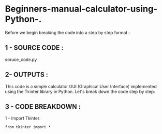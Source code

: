 # Beginners-manual-calculator-using-Python-.


Before we begin breaking the code into a step by step format : 

## 1 -  SOURCE CODE : 

soruce_code.py

## 2- OUTPUTS : 


This code is a simple calculator GUI (Graphical User Interface) implemented using the Tkinter library in Python. 
Let's break down the code step by step:


## 3 - CODE BREAKDOWN : 

1 - Import Tkinter:

```
from tkinter import *

```

